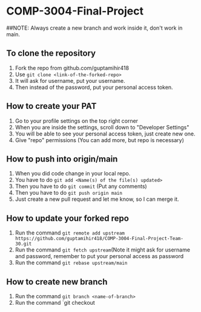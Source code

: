# COMP-3004-Final-Project

##NOTE: Always create a new branch and work inside it, don't work in main.

## To clone the repository

1) Fork the repo from github.com/guptamihir418
2) Use `git clone <link-of-the-forked-repo>`
3) It will ask for username, put your username.
4) Then instead of the password, put your personal access token.

## How to create your PAT

1) Go to your profile settings on the top right corner
2) When you are inside the settings, scroll down to "Developer Settings"
3) You will be able to see your personal access token, just create new one. 
4) Give "repo" permissions (You can add more, but repo is necessary)


## How to push into origin/main

1) When you did code change in your local repo.
2) You have to do `git add <Name(s) of the file(s) updated>`
3) Then you have to do `git commit` (Put any comments)
4) Then you have to do `git push origin main`
6) Just create a new pull request and let me know, so I can merge it.


## How to update your forked repo

1) Run the command `git remote add upstream https://github.com/guptamihir418/COMP-3004-Final-Project-Team-30.git`
2) Run the command `git fetch upstream`(Note it might ask for username and password, remember to put your personal access as password
3) Run the command `git rebase upstream/main`

## How to create new branch

1) Run the command `git branch <name-of-branch>`
2) Run the command `git checkout <name-of-branch>
